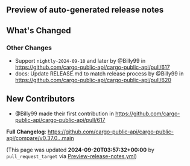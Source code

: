 ## Preview of auto-generated release notes
<!-- Release notes generated using configuration in .github/release.yml at main -->

## What's Changed
### Other Changes
* Support `nightly-2024-09-10` and later by @Billy99 in https://github.com/cargo-public-api/cargo-public-api/pull/617
* docs: Update RELEASE.md to match release process by @Billy99 in https://github.com/cargo-public-api/cargo-public-api/pull/620

## New Contributors
* @Billy99 made their first contribution in https://github.com/cargo-public-api/cargo-public-api/pull/617

**Full Changelog**: https://github.com/cargo-public-api/cargo-public-api/compare/v0.37.0...main


(This page was updated **2024-09-20T03:57:32+00:00** by `pull_request_target` via [Preview-release-notes.yml](https://github.com/cargo-public-api/cargo-public-api/actions/runs/10952909217))
